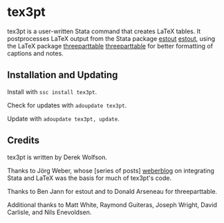 # tex3pt

tex3pt is a user-written Stata command that creates LaTeX tables. It postprocesses LaTeX output from the Stata package [estout] [estout], using the LaTeX package [threeparttable] [threeparttable] for better formatting of captions and notes.

## Installation and Updating

Install with `ssc install tex3pt`.

Check for updates with `adoupdate tex3pt`.

Update with `adoupdate tex3pt, update`.

## Credits

tex3pt is written by Derek Wolfson.

Thanks to Jörg Weber, whose [series of posts] [weberblog] on integrating Stata and LaTeX was the basis for much of tex3pt's code.

Thanks to Ben Jann for estout and to Donald Arseneau for threeparttable.

Additional thanks to Matt White, Raymond Guiteras, Joseph Wright, David Carlisle, and Nils Enevoldsen.

[estout]: http://repec.org/bocode/e/estout/
[threeparttable]: http://www.ctan.org/pkg/threeparttable
[weberblog]: http://www.jwe.cc/2012/03/stata-latex-tables-estout/
